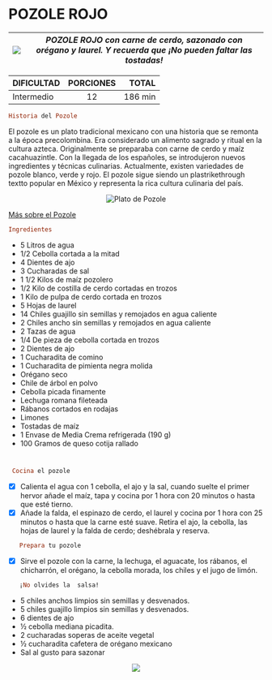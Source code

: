
# **POZOLE ROJO** 
| ![](https://oasishoteles.com/blog/wp-content/uploads/2021/03/pozole-mexicano.jpg) | ****POZOLE ROJO* con carne de cerdo, sazonado con orégano y laurel. Y recuerda que ¡No pueden faltar las tostadas!*** |
| --- | --- |

| DIFICULTAD | PORCIONES  | TOTAL |
| :--------- |:----------:| -----:|
| Intermedio | 12         | 186 min |

```Ruby
Historia del Pozole
```
El pozole es un plato tradicional mexicano con una historia que se remonta a la época precolombina. Era considerado un alimento sagrado y ritual en la cultura azteca. Originalmente se preparaba con carne de cerdo y maíz cacahuazintle. Con la llegada de los españoles, se introdujeron nuevos ingredientes y técnicas culinarias. Actualmente, existen variedades de pozole blanco, verde y rojo. El pozole sigue siendo un plastrikethrough textto popular en México y representa la rica cultura culinaria del país.

<p align="center">
  <img src="https://upload.wikimedia.org/wikipedia/commons/thumb/5/5b/Pozole.jpg/1280px-Pozole.jpg" alt="Plato de Pozole">
</p>

[Más sobre el Pozole](https://es.wikipedia.org/wiki/Pozole) <br>

```Ruby
Ingredientes
```

- 5 Litros de agua
- 1/2 Cebolla cortada a la mitad
- 4 Dientes de ajo
- 3 Cucharadas de sal
- 1 1/2 Kilos de maíz pozolero
- 1/2 Kilo de costilla de cerdo cortadas en trozos
- 1 Kilo de pulpa de cerdo cortada en trozos
- 5 Hojas de laurel
- 14 Chiles guajillo sin semillas y remojados en agua caliente
- 2 Chiles ancho sin semillas y remojados en agua caliente
- 2 Tazas de agua
- 1/4 De pieza de cebolla cortada en trozos
- 2 Dientes de ajo
- 1 Cucharadita de comino
- 1 Cucharadita de pimienta negra molida
- Orégano seco
- Chile de árbol en polvo
- Cebolla picada finamente
- Lechuga romana fileteada
- Rábanos cortados en rodajas
- Limones
- Tostadas de maíz
- 1 Envase de Media Crema refrigerada (190 g)
- 100 Gramos de queso cotija rallado
#

  ```Ruby
   Cocina el pozole
  ```
- [x] Calienta el agua con 1 cebolla, el ajo y la sal, cuando suelte el primer hervor añade el maíz, tapa y cocina por 1 hora con 20 minutos o hasta que esté tierno.
- [x] Añade la falda, el espinazo de cerdo, el laurel y cocina por 1 hora con 25 minutos o hasta que la carne esté suave. Retira el ajo, la cebolla, las hojas de laurel y la falda de cerdo; deshébrala y reserva.
  
```Ruby
   Prepara tu pozole
  ```
  
- [x] Sirve el pozole con la carne, la lechuga, el aguacate, los rábanos, el chicharrón, el orégano, la cebolla morada, los chiles y el jugo de limón.
  
```Ruby
   ¡No olvides la  salsa!
```
- 5 chiles anchos limpios sin semillas y desvenados.
- 5 chiles guajillo limpios sin semillas y desvenados.
- 6 dientes de ajo
- ½ cebolla mediana picadita.
- 2 cucharadas soperas de aceite vegetal
- ½ cucharadita cafetera de orégano mexicano
- Sal al gusto para sazonar

<p align="center">
  <img src="https://elhornodelucas.com/wp-content/uploads/2020/03/salsa-pozole-1.jpg">
</p>
<br>
